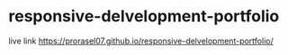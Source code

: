 # responsive-delvelopment-portfolio
live link https://prorasel07.github.io/responsive-delvelopment-portfolio/
